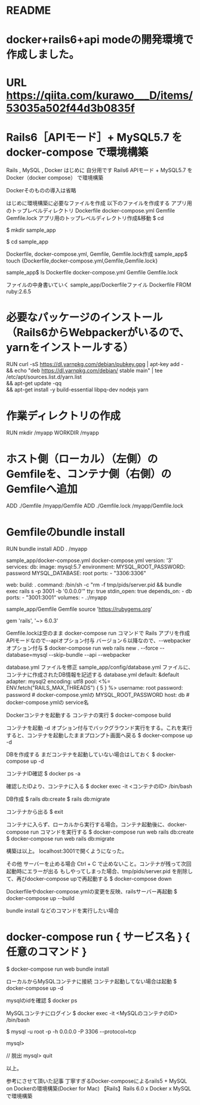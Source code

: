 # README
# docker+rails6+api modeの開発環境で作成しました。
# URL https://qiita.com/kurawo___D/items/53035a502f44d3b0835f
# Rails6［APIモード］+ MySQL5.7 を docker-compose で環境構築
Rails
,
MySQL
,
Docker
はじめに
自分用です
Rails6 APIモード + MySQL5.7 を Docker（docker compose） で環境構築

Dockerそのものの導入は省略

はじめに環境構築に必要なファイルを作成
以下のファイルを作成する
アプリ用のトップレベルディレクトリ
Dockerfile
docker-compose.yml
Gemfile
Gemfile.lock
アプリ用のトップレベルディレクトリ作成&移動
$ cd

$ mkdir sample_app

$ cd sample_app


Dockerfile, docker-compose.yml, Gemfile, Gemfile.lock作成
sample_app$ touch {Dockerfile,docker-compose.yml,Gemfile,Gemfile.lock}

sample_app$ ls
Dockerfile docker-compose.yml Gemfile Gemfile.lock


ファイルの中身書いていく
sample_app/Dockerfileファイル
Dockerfile
FROM ruby:2.6.5

# 必要なパッケージのインストール（Rails6からWebpackerがいるので、yarnをインストールする）
RUN curl -sS https://dl.yarnpkg.com/debian/pubkey.gpg | apt-key add - \
        && echo "deb https://dl.yarnpkg.com/debian/ stable main" | tee /etc/apt/sources.list.d/yarn.list \
        && apt-get update -qq \
        && apt-get install -y build-essential libpq-dev nodejs yarn

# 作業ディレクトリの作成
RUN mkdir /myapp
WORKDIR /myapp

# ホスト側（ローカル）（左側）のGemfileを、コンテナ側（右側）のGemfileへ追加
ADD ./Gemfile /myapp/Gemfile
ADD ./Gemfile.lock /myapp/Gemfile.lock

# Gemfileのbundle install
RUN bundle install
ADD . /myapp


sample_app/docker-compose.yml
docker-compose.yml
version: '3'
services:
  db:
    image: mysql:5.7
    environment:
      MYSQL_ROOT_PASSWORD: password
      MYSQL_DATABASE: root
    ports:
    - "3306:3306"

  web:
    build: .
    command: /bin/sh -c "rm -f tmp/pids/server.pid && bundle exec rails s -p 3001 -b '0.0.0.0'"
    tty: true
    stdin_open: true
    depends_on:
      - db
    ports:
      - "3001:3001"
    volumes:
      - .:/myapp


sample_app/Gemfile
Gemfile
source 'https://rubygems.org'

gem 'rails', '~> 6.0.3'


Gemfile.lockは空のまま
docker-compose run コマンドで Rails アプリを作成
APIモードなので--apiオプション付与
バージョン６以降なので、--webpackerオプション付与
$ docker-compose run web rails new . --force --database=mysql --skip-bundle --api --webpacker


database.yml ファイルを修正
sample_app/config/database.yml ファイルに、コンテナに作成されたDB情報を記述する
database.yml
default: &default
    adapter: mysql2
    encoding: utf8
    pool: <%= ENV.fetch("RAILS_MAX_THREADS") { 5 } %>
    username: root
    password: password  # docker-compose.ymlの MYSQL_ROOT_PASSWORD
    host: db    # docker-compose.ymlの service名


Dockerコンテナを起動する
コンテナの実行
$ docker-compose build


コンテナを起動
-d オプション付与でバックグラウンド実行をする。これを実行すると、コンテナを起動したままプロンプト画面へ戻る
$ docker-compose up -d


DBを作成する
まだコンテナを起動していない場合はしておく
$ docker-compose up -d


コンテナID確認
$ docker ps -a


確認したIDより、コンテナに入る
$ docker exec -it <コンテナのID> /bin/bash


DB作成
$ rails db:create
$ rails db:migrate


コンテナから出る
$ exit


コンテナに入らず、ローカルから実行する場合。コンテナ起動後に、docker-compose run コマンドを実行する
$ docker-compose run web rails db:create
$ docker-compose run web rails db:migrate


構築は以上。
localhost:3001で開くようになった。



その他
サーバーを止める場合
Ctrl + C で止めないこと。コンテナが残って次回起動時にエラーが出る
もしやってしまった場合、tmp/pids/server.pid を削除して、再びdocker-compose upで再起動する
$ docker-compose down


Dockerfileやdocker-compose.ymlの変更を反映、railsサーバー再起動
$ docker-compose up --build


bundle install などのコマンドを実行したい場合
#  docker-compose run { サービス名 } { 任意のコマンド }
$ docker-compose run web bundle install


ローカルからMySQLコンテナに接続
コンテナ起動してない場合は起動
$ docker-compose up -d


mysqlのidを確認
$ docker ps


MySQLコンテナにログイン
$ docker exec -it <MySQLのコンテナのID> /bin/bash


$ mysql -u root -p -h 0.0.0.0 -P 3306 --protocol=tcp

mysql>

// 脱出
mysql> quit


以上。



参考にさせて頂いた記事
丁寧すぎるDocker-composeによるrails5 + MySQL on Dockerの環境構築(Docker for Mac)
【Rails】Rails 6.0 x Docker x MySQLで環境構築
